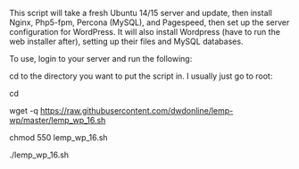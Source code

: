 This script will take a fresh Ubuntu 14/15 server and update, then install Nginx, Php5-fpm, Percona (MySQL), and Pagespeed, then set up the server configuration for WordPress. It will also install Wordpress (have to run the web installer after), setting up their files and MySQL databases.

To use, login to your server and run the following:

cd to the directory you want to put the script in. I usually just go to root:

cd

wget -q https://raw.githubusercontent.com/dwdonline/lemp-wp/master/lemp_wp_16.sh

chmod 550 lemp_wp_16.sh

./lemp_wp_16.sh
